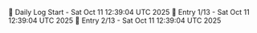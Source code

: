 📅 Daily Log Start - Sat Oct 11 12:39:04 UTC 2025
📌 Entry 1/13 - Sat Oct 11 12:39:04 UTC 2025
📌 Entry 2/13 - Sat Oct 11 12:39:04 UTC 2025
